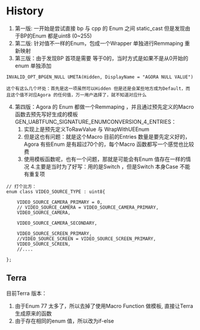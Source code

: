 # History
1. 第一版: 一开始是尝试直接 bp 与 cpp 的 Enum 之间 static_cast 但是发现由于BP的Enum 都是uint8 (0~255)
2. 第二版: 针对值不一样的Enum，包成一个Wrapper 单独进行Remmaping 重新映射
3. 第三版：由于发现BP 首项是需要 等于0的，当时方式是如果不是从0开始的enum 单独添加 
```
INVALID_OPT_BPGEN_NULL UMETA(Hidden, DisplayName = "AGORA NULL VALUE")
```
	这个有这么几个坏处：首先是这一项虽然可以Hidden 但是还是会某些地方成为Default，而且这个值不对应Agora 的任何值，万一用户选择了，就不知道对应什么
4. 第四版：Agora 的 Enum 都做一个Remmaping ，并且通过预先定义的Macro 函数去预先写好生成的模板 GEN_UABTFUNC_SIGNATURE_ENUMCONVERSION_4_ENTRIES：
	1. 实现上是预先定义ToRawValue 与 WrapWithUEEnum
	2. 但是这也有问题：就是这个Macro 目前的Entries 数量是要先定义好的，Agora 有些Enum 是有超过70个的，每个Macro 函数都写一个感觉也比较费
	3. 使用模板函数呢，也有一个问题，那就是可能会有Enum 值存在一样的情况
		4.主要是当时为了好写：用的是Switch ，但是Switch 本身Case 不能有重复项
```
// 打个比方：
enum class VIDEO_SOURCE_TYPE : uint8{

	VIDEO_SOURCE_CAMERA_PRIMARY = 0,
	// VIDEO_SOURCE_CAMERA = VIDEO_SOURCE_CAMERA_PRIMARY,
	VIDEO_SOURCE_CAMERA,
	
	VIDEO_SOURCE_CAMERA_SECONDARY,
	
	VIDEO_SOURCE_SCREEN_PRIMARY,
	//VIDEO_SOURCE_SCREEN = VIDEO_SOURCE_SCREEN_PRIMARY,
	VIDEO_SOURCE_SCREEN,
	//....
	
};
```


## Terra
目前Terra 版本：
1. 由于Enum 77 太多了，所以去掉了使用Macro Function 做模板, 直接让Terra 生成原来的函数
2. 由于存在相同的enum 值，所以改为if-else

